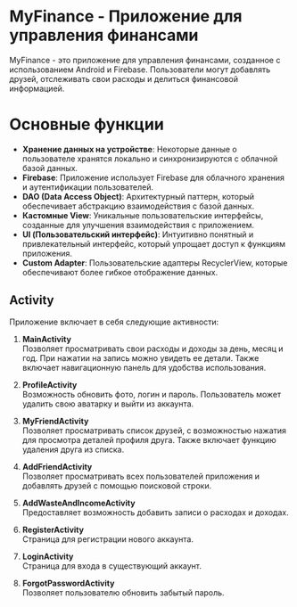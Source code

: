 # MyFinance - Приложение для управления финансами

MyFinance - это приложение для управления финансами, созданное с использованием Android и Firebase. Пользователи могут добавлять друзей, отслеживать свои расходы и делиться финансовой информацией.

# Основные функции

- **Хранение данных на устройстве**: Некоторые данные о пользователе хранятся локально и синхронизируются с облачной базой данных.
- **Firebase**: Приложение использует Firebase для облачного хранения и аутентификации пользователей.
- **DAO (Data Access Object)**: Архитектурный паттерн, который обеспечивает абстракцию взаимодействия с базой данных.
- **Кастомные View**: Уникальные пользовательские интерфейсы, созданные для улучшения взаимодействия с приложением.
- **UI (Пользовательский интерфейс)**: Интуитивно понятный и привлекательный интерфейс, который упрощает доступ к функциям приложения.
- **Custom Adapter**: Пользовательские адаптеры RecyclerView, которые обеспечивают более гибкое отображение данных.


## Activity

Приложение включает в себя следующие активности:

1. **MainActivity**  
   Позволяет просматривать свои расходы и доходы за день, месяц и год. При нажатии на запись можно увидеть ее детали. Также включает навигационную панель для удобства использования.

2. **ProfileActivity**  
   Возможность обновить фото, логин и пароль. Пользователь может удалить свою аватарку и выйти из аккаунта.

3. **MyFriendActivity**  
   Позволяет просматривать список друзей, с возможностью нажатия для просмотра деталей профиля друга. Также включает функцию удаления друга из списка.

4. **AddFriendActivity**  
   Позволяет просматривать всех пользователей приложения и добавлять друзей с помощью поисковой строки.

5. **AddWasteAndIncomeActivity**  
   Предоставляет возможность добавить записи о расходах и доходах.

6. **RegisterActivity**  
   Страница для регистрации нового аккаунта.

7. **LoginActivity**  
   Страница для входа в существующий аккаунт.

8. **ForgotPasswordActivity**  
   Позволяет пользователю обновить забытый пароль.
